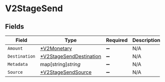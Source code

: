 # V2StageSend


## Fields

| Field                                                                    | Type                                                                     | Required                                                                 | Description                                                              |
| ------------------------------------------------------------------------ | ------------------------------------------------------------------------ | ------------------------------------------------------------------------ | ------------------------------------------------------------------------ |
| `Amount`                                                                 | [*V2Monetary](../../models/shared/v2monetary.md)                         | :heavy_minus_sign:                                                       | N/A                                                                      |
| `Destination`                                                            | [*V2StageSendDestination](../../models/shared/v2stagesenddestination.md) | :heavy_minus_sign:                                                       | N/A                                                                      |
| `Metadata`                                                               | map[string]*string*                                                      | :heavy_minus_sign:                                                       | N/A                                                                      |
| `Source`                                                                 | [*V2StageSendSource](../../models/shared/v2stagesendsource.md)           | :heavy_minus_sign:                                                       | N/A                                                                      |